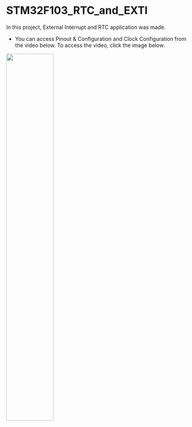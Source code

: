 # STM32F103_RTC_and_EXTI
In this project, External Interrupt and RTC application was made.


* You can access Pinout & Configuration and Clock Configuration from the video below.
To access the video, click the image below.


[<img src="https://imgyukle.com/f/2023/02/17/QyQ40p.png" width="50%">](https://www.youtube.com/watch?v=RVvKzsZiMTI&t=53s)
